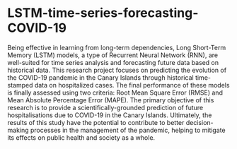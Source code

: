 # LSTM-time-series-forecasting-COVID-19

Being effective in learning from long-term dependencies, Long Short-Term Memory (LSTM) models, a type of Recurrent Neural Network (RNN), are well-suited for time series analysis and forecasting future data based on historical data. This research project focuses on predicting the evolution of the COVID-19 pandemic in the Canary Islands through historical time-stamped data on hospitalized cases. The final performance of these models is finally assessed using two criteria: Root Mean Square Error (RMSE) and Mean Absolute Percentage Error (MAPE). The primary objective of this research is to provide a scientifically-grounded prediction of future hospitalisations due to COVID-19 in the Canary Islands. Ultimately, the results of this study have the potential to contribute to better decision-making processes in the management of the pandemic, helping to mitigate its effects on public health and society as a whole.
